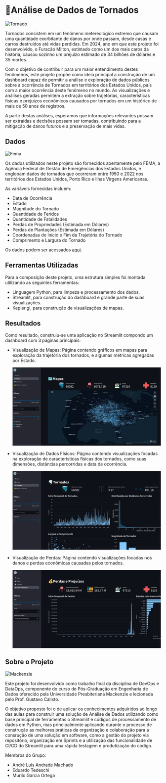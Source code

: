 # 🔎Análise de Dados de Tornados

![Tornado](https://blogger.googleusercontent.com/img/b/R29vZ2xl/AVvXsEggMzfrIJ4_RGzPEqaBxtuwHYpGbtxUNzXc9n00Jv3YLmL90GCBzrJZuAQW9WMcm4Rt15JweSuwB8Mcbtaq89e5itCHlbYHuz8rzfazVB2mpaw2xT7IBPg5KxeA7Cdk0WJT1HBiUMeCqfQ/s640/Mike-Hollingshead_Tornado_1.gif)

Tornados consistem em um fenômeno metereológico extremo que causam uma quantidade exorbitante de danos por onde passam, desde casas e carros destruídos até vidas perdidas. Em 2024, ano em que este projeto foi desenvolvido, o Furacão Milton, estimado como um dos mais caros da história, causou sozinho um prejuízo estimado de 34 bilhões de dólares e 35 mortes.

Com o objetivo de contribuir para um maior entendimento destes fenômenos, este projeto propõe como ideia principal a construção de um dashboard capaz de permitir a análise e exploração de dados públicos sobre a ocorrência de Tornados em territórios dos Estados Unidos, país com a maior ocorrência deste fenômeno no mundo. As visualizações e análises geradas permitem a extração sobre trajetórias, características fisicas e prejuízos econômicos causados por tornados em um histórico de mais de 50 anos de registros. 

A partir destas análises, esperamos que informações relevantes possam ser extraídas e decisões possam ser tomadas, contribuindo para a mitigação de danos futuros e a preservação de mais vidas.

## Dados

<img src="https://www.fema.gov/profiles/femad8_gov/themes/fema_uswds/images/fema-logo-blue.svg" alt="Fema" width="600"/>

Os dados utilizados neste projeto são fornecidos abertamente pelo FEMA, a Agência Federal de Gestão de Emergências dos Estados Unidos, e englobam dados de tornados que ocorreram entre 1950 e 2022 nos territórios dos Estados Unidos, Porto Rico e Ilhas Virgens Americanas.

As variáveis fornecidas incluem:
- Data de Ocorrência
- Estado
- Magnitude do Tornado
- Quantidade de Feridos
- Quantidade de Fatalidades
- Perdas de Propriedades (Estimada em Dólares)
- Perdas de Plantações (Estimada em Dólares)
- Coordenadas de Início e Fim da Trajetória do Tornado
- Comprimento e Largura do Tornado

Os dados podem ser acessados [aqui](https://gis-fema.hub.arcgis.com/datasets/fedmaps::tornado-tracks-1/about).

## Ferramentas Utilizadas

Para a composição deste projeto, uma estrutura simples foi montada utilizando as seguintes ferramentas:
- Linguagem Python, para limpeza e processamento dos dados.
- Streamlit, para construção do dashboard e grande parte de suas visualizações.
- Kepler.gl, para construção de visualizações de mapas.

## Resultados

Como resultado, construiu-se uma aplicação no Streamlit compondo um dashboard com 3 páginas principais:

- Visualização de Mapas: Página contendo gráficos em mapas para exploração da trajetória dos tornados, e algumas métricas agregadas por Estado.

  ![Mapas](/app/images/pag-mapas.png)
- Visualização de Dados Físicos: Página contendo visualizações focadas na exploração de características físicas dos tornados, como suas dimensões, distâncias percorridas e data de ocorrência.

  ![Mapas](/app/images/pag-tornados.png)
- Visualização de Perdas: Página contendo visualizações focadas nos danos e perdas econômicas causadas pelos tornados.

  ![Mapas](/app/images/pag-perdas.png)

## Sobre o Projeto

<img src="https://logodownload.org/wp-content/uploads/2017/09/mackenzie-logo.png" alt="Mackenzie" width="500"/>

Este projeto foi desenvolvido como trabalho final da disciplina de DevOps e DataOps, componente do curso de Pós-Graduação em Engenharia de Dados oferecido pela Universidade Presbiteriana Mackenzie e lecionada pelo Prof. Gustavo Calixto.

O objetivo proposto foi o de aplicar os conhecimentos adquiridos ao longo das aulas para construir uma solução de Análise de Dados utilizando como base principal de ferramentas o Streamlit e códigos de processamento de dados em Python, mas principalmente aplicando durante o processo de construção as melhores práticas de organização e colaboração para a consrução de uma solução em software, como a gestão do projeto via repositório, organização em Sprints e a utilização das funcionalidade de CI/CD do Streamlit para uma rápida testagem e produtização do código.

Membros do Grupo:
- André Luis Andrade Machado
- Eduardo Tedeschi
- Murilo Garcia Ortega
